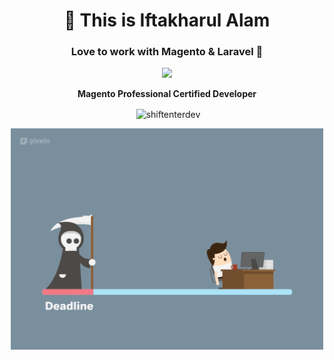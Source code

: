 <h1 align="center">👋 This is Iftakharul Alam</h1>
<h3 align="center">Love to work with Magento & Laravel 🚀</h3>
 
<p align="center"><a href="https://www.youracclaim.com/badges/caff8409-5b20-495b-bc89-94470e96b0db" target="_blank"><img src="https://images.youracclaim.com/size/340x340/images/48e73336-c91d-477f-a66f-3ad950acb597/Adobe_Certified_Professional_Experience_Cloud_products_Digital_Badge.png" width="200" /></a></p>

<p align="center"><strong>Magento Professional Certified Developer</strong></p>

<p align="center">&nbsp;<img align="center" src="https://github-readme-stats.vercel.app/api?username=shiftenterdev&show_icons=true" alt="shiftenterdev" /></p>

<p align="center"><img src="https://github.com/bappa2du/bappa2du/blob/master/74d00626189f90860a679783b369d294.gif" width="500"/></p>
